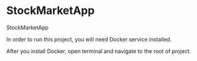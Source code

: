 # StockMarketApp

StockMarketApp

In order to run this project, you will need Docker service installed.

After you install Docker, open terminal and navigate to the root of project.

